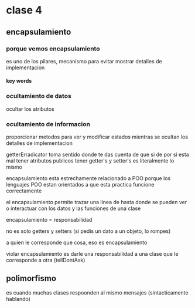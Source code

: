 # clase 4

## encapsulamiento

### porque vemos encapsulamiento

es uno de los pilares, mecanismo para evitar mostrar detalles de implementacion

#### key words

### ocultamiento de datos

ocultar los atributos

### ocultamiento de informacion

proporcionar metodos para ver y modificar estados mientras se ocultan los detalles de implementacion

getterErradicator toma sentido donde te das cuenta de que si de por si esta mal tener atributos publicos tener getter's y setter's es literalmente lo mismo

encapsulamiento esta estrechamente relacionado a POO porque los lenguajes POO estan orientados a que esta practica funcione correctamente

el encapsulamiento permite trazar una linea de hasta donde se pueden ver o interactuar con los datos y las funciones de una clase

encapsulamiento = responsabilidad

no es solo getters y setters (si pedis un dato a un objeto, lo rompes)

a quien le corresponde que cosa, eso es encapsulamiento

violar encapsulamiento es darle una responsabilidad a una clase que le corresponde a otra (tellDontAsk)

## polimorfismo

es cuando muchas clases respoonden al mismo mensajes (sintacticamente hablando)